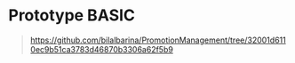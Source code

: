 # Prototype BASIC
> https://github.com/bilalbarina/PromotionManagement/tree/32001d6110ec9b51ca3783d46870b3306a62f5b9